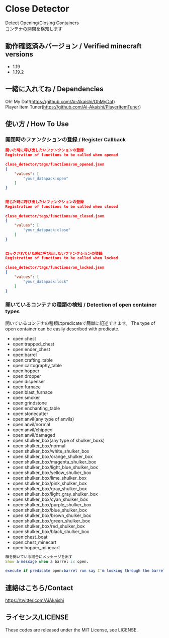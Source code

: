 # Close Detector

Detect Opening/Closing Containers  
コンテナの開閉を検知します

## 動作確認済みバージョン / Verified minecraft versions

- 1.19
- 1.19.2

## 一緒に入れてね / Dependencies

Oh! My Dat!(<https://github.com/Ai-Akaishi/OhMyDat>)  
Player Item Tuner(<https://github.com/Ai-Akaishi/PlayerItemTuner>)

## 使い方 / How To Use

### 開閉時のファンクションの登録 / Register Callback

```json
開いた時に呼び出したいファンクションの登録  
Registration of functions to be called when opened  
  
close_detector/tags/functions/on_opened.json  
{  
    "values": [  
        "your_datapack:open"  
    ]  
}  
  
  
閉じた時に呼び出したいファンクションの登録  
Registration of functions to be called when closed  
  
close_detector/tags/functions/on_closed.json  
{  
    "values": [  
        "your_datapack:close"  
    ]  
}
  
  
ロックされていた時に呼び出したいファンクションの登録  
Registration of functions to be called when locked  
  
close_detector/tags/functions/on_locked.json  
{  
    "values": [  
        "your_datapack:lock"  
    ]  
}
```

### 開いているコンテナの種類の検知 / Detection of open container types

開いているコンテナの種類はpredicateで簡単に記述できます。
The type of open container can be easily described with predicate.

- open:chest
- open:trapped_chest
- open:ender_chest
- open:barrel
- open:crafting_table
- open:cartography_table
- open:hopper
- open:dropper
- open:dispenser
- open:furnace
- open:blast_furnace
- open:smoker
- open:grindstone
- open:enchanting_table
- open:stonecutter
- open:anvil(any type of anvils)
- open:anvil/normal
- open:anvil/chipped
- open:anvil/damaged
- open:shulker_box(any type of shulker_boxs)
- open:shulker_box/normal
- open:shulker_box/white_shulker_box
- open:shulker_box/orange_shulker_box
- open:shulker_box/magenta_shulker_box
- open:shulker_box/light_blue_shulker_box
- open:shulker_box/yellow_shulker_box
- open:shulker_box/lime_shulker_box
- open:shulker_box/pink_shulker_box
- open:shulker_box/gray_shulker_box
- open:shulker_box/light_gray_shulker_box
- open:shulker_box/cyan_shulker_box
- open:shulker_box/purple_shulker_box
- open:shulker_box/blue_shulker_box
- open:shulker_box/brown_shulker_box
- open:shulker_box/green_shulker_box
- open:shulker_box/red_shulker_box
- open:shulker_box/black_shulker_box
- open:chest_boat
- open:chest_minecart
- open:hopper_minecart

```nim
樽を開いている場合にメッセージを出す  
Show a message when a barrel is open.  
  
execute if predicate open:barrel run say I'm looking through the barrels now.
```

## 連絡はこちら/Contact

<https://twitter.com/AiAkaishi>

## ライセンス/LICENSE

These codes are released under the MIT License, see LICENSE.
